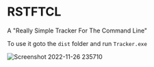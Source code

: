 # RSTFTCL
A "Really Simple Tracker For The Command Line"
 
To use it goto the `dist` folder and run `Tracker.exe`

![Screenshot 2022-11-26 235710](https://user-images.githubusercontent.com/59062738/204113284-2728748e-a1b6-4b74-be62-40f990f573de.png)

